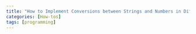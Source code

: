 ```yaml
---
title: "How to Implement Conversions between Strings and Numbers in Different Programming Languages?"
categories: [How-tos]
tags: [programming]
---
```


